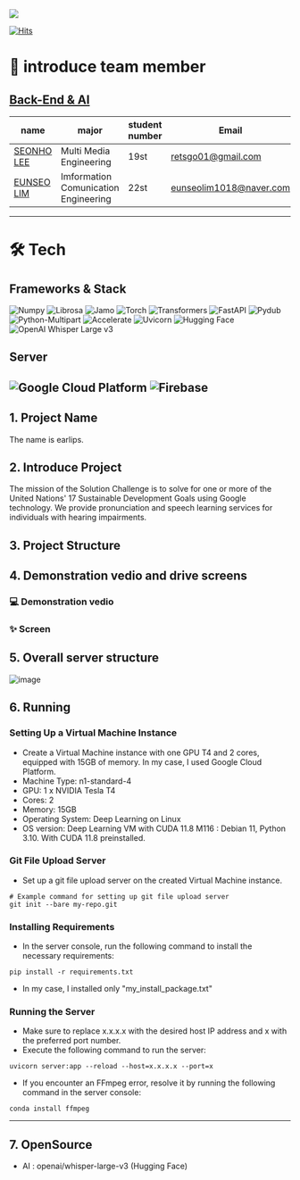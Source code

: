  <div><img src="https://capsule-render.vercel.app/api?type=waving&color=0:1FA9DC,100:D5E9AA&text=Earlips" /></div>


[![Hits](https://hits.seeyoufarm.com/api/count/incr/badge.svg?url=https%3A%2F%2Fgithub.com%2FGDSC-DGU%2F2024-SolutionChallenge-earlips-frontend&count_bg=%238B8B8B&title_bg=%231FA9DC&icon=wechat.svg&icon_color=%23E7E7E7&title=Connecting+your+ears+to+your+lips%2C+Earlips&edge_flat=false)](https://hits.seeyoufarm.com)

# 👋 introduce team member

## [Back-End & AI](/2024-SolutionChallenge-earlips-AI/README.md)

| name                                         | major          | student number   | Email                |
| -------------------------------------------- | -------------- | ------ | -------------------- |
| [SEONHO LEE](https://github.com/capableofanything)| Multi Media Engineering| 19st |retsgo01@gmail.com|
| [EUNSEO LIM](https://github.com/som0309) |Imformation Comunication Engineering| 22st |eunseolim1018@naver.com|


---

# 🛠️ Tech

## Frameworks & Stack
![Numpy](https://img.shields.io/badge/Numpy-013243?style=for-the-badge&logo=numpy&logoColor=white)
![Librosa](https://img.shields.io/badge/Librosa-4B8BBE?style=for-the-badge&logo=librosa&logoColor=white)
![Jamo](https://img.shields.io/badge/Jamo-4B8BBE?style=for-the-badge&logo=jamo&logoColor=white)
![Torch](https://img.shields.io/badge/Torch-EE4C2C?style=for-the-badge&logo=pytorch&logoColor=white)
![Transformers](https://img.shields.io/badge/Transformers-29B6F6?style=for-the-badge&logo=transformers&logoColor=white)
![FastAPI](https://img.shields.io/badge/FastAPI-009688?style=for-the-badge&logo=fastapi&logoColor=white)
![Pydub](https://img.shields.io/badge/Pydub-FFA07A?style=for-the-badge&logo=python&logoColor=white)
![Python-Multipart](https://img.shields.io/badge/Python--Multipart-3776AB?style=for-the-badge&logo=python&logoColor=white)
![Accelerate](https://img.shields.io/badge/Accelerate-2196F3?style=for-the-badge&logo=accelerate&logoColor=white)
![Uvicorn](https://img.shields.io/badge/Uvicorn-4B8BBE?style=for-the-badge&logo=uvicorn&logoColor=white)
![Hugging Face](https://img.shields.io/badge/Hugging%20Face-25B89B?style=for-the-badge&logo=huggingface&logoColor=white)
![OpenAI Whisper Large v3](https://img.shields.io/badge/OpenAI%2FWhisper%20Large%20v3-0082C8?style=for-the-badge&logo=openai&logoColor=white)

## Server
![Google Cloud Platform](https://img.shields.io/badge/Google%20Cloud%20Platform-4285F4?style=for-the-badge&logo=google-cloud&logoColor=white)
![Firebase](https://img.shields.io/badge/Firebase-FFCA28?style=for-the-badge&logo=firebase&logoColor=black)
---

## 1. Project Name
The name is earlips.

## 2. Introduce Project
The mission of the Solution Challenge is to solve for one or more of the United Nations' 17 Sustainable Development Goals using Google technology.
We provide pronunciation and speech learning services for individuals with hearing impairments.
## 3. Project Structure


## 4. Demonstration vedio and drive screens

### 💻 Demonstration vedio

### ✨ Screen

## 5. Overall server structure
![image](https://github.com/GDSC-DGU/2024-SolutionChallenge-earlips-AI/assets/88440875/864bc8ec-3c14-45a1-b6db-d31ae0f42a51)

## 6. Running
### Setting Up a Virtual Machine Instance
* Create a Virtual Machine instance with one GPU T4 and 2 cores, equipped with 15GB of memory. In my case, I used Google Cloud Platform.
* Machine Type: n1-standard-4
* GPU: 1 x NVIDIA Tesla T4 
* Cores: 2
* Memory: 15GB
* Operating System: Deep Learning on Linux
* OS version: Deep Learning VM with CUDA 11.8 M116 : Debian 11, Python 3.10. With CUDA 11.8 preinstalled.
### Git File Upload Server
* Set up a git file upload server on the created Virtual Machine instance.
```console
# Example command for setting up git file upload server
git init --bare my-repo.git
```
### Installing Requirements
* In the server console, run the following command to install the necessary requirements:
```console
pip install -r requirements.txt
```
* In my case, I installed only "my_install_package.txt"
### Running the Server
* Make sure to replace x.x.x.x with the desired host IP address and x with the preferred port number.
* Execute the following command to run the server:
```console
uvicorn server:app --reload --host=x.x.x.x --port=x
```
* If you encounter an FFmpeg error, resolve it by running the following command in the server console:
```console
conda install ffmpeg
```
---
## 7. OpenSource 
* AI : openai/whisper-large-v3 (Hugging Face)
